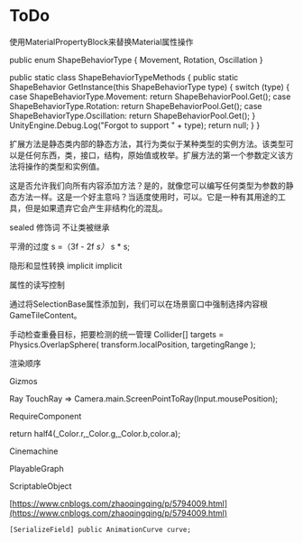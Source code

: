 # ToDo

使用MaterialPropertyBlock来替换Material属性操作

public enum ShapeBehaviorType { Movement, Rotation, Oscillation }

public static class ShapeBehaviorTypeMethods { public static ShapeBehavior GetInstance\(this ShapeBehaviorType type\) { switch \(type\) { case ShapeBehaviorType.Movement: return ShapeBehaviorPool.Get\(\); case ShapeBehaviorType.Rotation: return ShapeBehaviorPool.Get\(\); case ShapeBehaviorType.Oscillation: return ShapeBehaviorPool.Get\(\); } UnityEngine.Debug.Log\("Forgot to support " + type\); return null; } }

扩展方法是静态类内部的静态方法，其行为类似于某种类型的实例方法。该类型可以是任何东西，类，接口，结构，原始值或枚举。扩展方法的第一个参数定义该方法将操作的类型和实例值。

这是否允许我们向所有内容添加方法？是的，就像您可以编写任何类型为参数的静态方法一样。这是一个好主意吗？当适度使用时，可以。它是一种有其用途的工具，但是如果遗弃它会产生非结构化的混乱。

sealed 修饰词 不让类被继承

平滑的过度 s =（3f - 2f  _s）_ s \* s;

隐形和显性转换 implicit implicit



属性的读写控制

通过将SelectionBase属性添加到，我们可以在场景窗口中强制选择内容根GameTileContent。

手动检查重叠目标，把要检测的统一管理 Collider\[\] targets = Physics.OverlapSphere\( transform.localPosition, targetingRange \);

渲染顺序



Gizmos

Ray TouchRay =&gt; Camera.main.ScreenPointToRay\(Input.mousePosition\);

RequireComponent

return half4\(\_Color.r,\_Color.g,\_Color.b,color.a\);





Cinemachine

PlayableGraph

ScriptableObject

[https://www.cnblogs.com/zhaoqingqing/p/5794009.html](https://www.cnblogs.com/zhaoqingqing/p/5794009.html)





```text
[SerializeField] public AnimationCurve curve;
```



